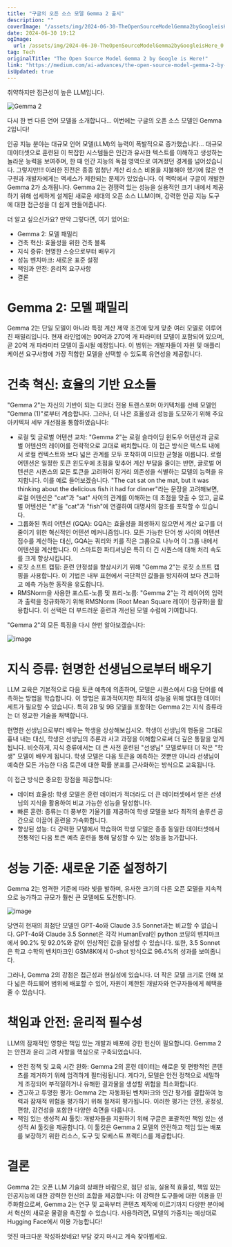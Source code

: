 ```yaml
---
title: "구글의 오픈 소스 모델 Gemma 2 출시"
description: ""
coverImage: "/assets/img/2024-06-30-TheOpenSourceModelGemma2byGoogleisHere_0.png"
date: 2024-06-30 19:12
ogImage: 
  url: /assets/img/2024-06-30-TheOpenSourceModelGemma2byGoogleisHere_0.png
tag: Tech
originalTitle: "The Open Source Model Gemma 2 by Google is Here!"
link: "https://medium.com/ai-advances/the-open-source-model-gemma-2-by-google-is-here-b002389d65ef"
isUpdated: true
---
```






취약하지만 접근성이 높은 LLM입니다.

![Gemma 2](/assets/img/2024-06-30-TheOpenSourceModelGemma2byGoogleisHere_0.png)

다시 한 번 다른 언어 모델을 소개합니다… 이번에는 구글의 오픈 소스 모델인 Gemma 2입니다!

인공 지능 분야는 대규모 언어 모델(LLM)의 능력이 폭발적으로 증가했습니다… 대규모 데이터셋으로 훈련된 이 복잡한 시스템들은 인간과 유사한 텍스트를 이해하고 생성하는 놀라운 능력을 보여주며, 한 때 인간 지능의 독점 영역으로 여겨졌던 경계를 넘어섰습니다. 그렇지만!!! 이러한 진전은 종종 엄청난 계산 리소스 비용을 지불해야 했기에 많은 연구원과 개발자에게는 액세스가 제한되는 문제가 있었습니다. 이 맥락에서 구글이 개발한 Gemma 2가 소개됩니다. Gemma 2는 경쟁력 있는 성능을 실용적인 크기 내에서 제공하기 위해 섬세하게 설계된 새로운 세대의 오픈 소스 LLM이며, 강력한 인공 지능 도구에 대한 접근성을 더 쉽게 만들어줍니다.

<div class="content-ad"></div>

더 알고 싶으신가요? 만약 그렇다면, 여기 있어요:

- Gemma 2: 모델 패밀리
- 건축 혁신: 효율성을 위한 건축 블록
- 지식 증류: 현명한 스승으로부터 배우기
- 성능 벤치마크: 새로운 표준 설정
- 책임과 안전: 윤리적 요구사항
- 결론

# Gemma 2: 모델 패밀리

Gemma 2는 단일 모델이 아니라 특정 계산 제약 조건에 맞게 맞춘 여러 모델로 이루어진 패밀리입니다. 현재 라인업에는 90억과 270억 개 파라미터 모델이 포함되어 있으며, 곧 20억 개 파라미터 모델이 출시될 예정입니다. 이 범위는 개발자들이 자원 및 애플리케이션 요구사항에 가장 적합한 모델을 선택할 수 있도록 유연성을 제공합니다.

<div class="content-ad"></div>

# 건축 혁신: 효율의 기반 요소들

"Gemma 2"는 자신의 기반이 되는 디코더 전용 트랜스포머 아키텍처를 선배 모델인 "Gemma (1)"로부터 계승합니다. 그러나, 더 나은 효율성과 성능을 도모하기 위해 주요 아키텍처 세부 개선점을 통합하였습니다:

- 로컬 및 글로벌 어텐션 교차: "Gemma 2"는 로컬 슬라이딩 윈도우 어텐션과 글로벌 어텐션의 레이어를 전략적으로 교대로 배치합니다. 이 접근 방식은 텍스트 내에서 로컬 컨텍스트와 보다 넓은 관계를 모두 포착하여 미묘한 균형을 이룹니다. 로컬 어텐션은 일정한 토큰 윈도우에 초점을 맞추어 계산 부담을 줄이는 반면, 글로벌 어텐션은 시퀀스의 모든 토큰을 고려하여 장거리 의존성을 식별하는 모델의 능력을 유지합니다. 이를 예로 들어보겠습니다. "The cat sat on the mat, but it was thinking about the delicious fish it had for dinner"라는 문장을 고려해보면, 로컬 어텐션은 "cat"과 "sat" 사이의 관계를 이해하는 데 초점을 맞출 수 있고, 글로벌 어텐션은 "it"을 "cat"과 "fish"에 연결하여 대명사의 참조를 포착할 수 있습니다.
- 그룹화된 쿼리 어텐션 (GQA): GQA는 효율성을 희생하지 않으면서 계산 요구를 더 줄이기 위한 혁신적인 어텐션 메커니즘입니다. 모든 가능한 단어 쌍 사이의 어텐션 점수를 계산하는 대신, GQA는 쿼리와 키를 작은 그룹으로 나누어 이 그룹 내에서 어텐션을 계산합니다. 이 스마트한 파티셔닝은 특히 더 긴 시퀀스에 대해 처리 속도를 크게 향상시킵니다.
- 로짓 소프트 캡핑: 훈련 안정성을 향상시키기 위해 "Gemma 2"는 로짓 소프트 캡핑을 사용합니다. 이 기법은 내부 표현에서 극단적인 값들을 방지하여 보다 견고하고 예측 가능한 동작을 유도합니다.
- RMSNorm을 사용한 포스트-노름 및 프리-노름: "Gemma 2"는 각 레이어의 입력과 출력을 정규화하기 위해 RMSNorm (Root Mean Square 레이어 정규화)을 활용합니다. 이 선택은 더 부드러운 훈련과 개선된 모델 수렴에 기여합니다.

"Gemma 2"의 모든 특징을 다시 한번 알아보겠습니다:

<div class="content-ad"></div>


![image](/assets/img/2024-06-30-TheOpenSourceModelGemma2byGoogleisHere_1.png)

# 지식 증류: 현명한 선생님으로부터 배우기

LLM 교육은 기본적으로 다음 토큰 예측에 의존하며, 모델은 시퀀스에서 다음 단어를 예측하는 방법을 학습합니다. 이 방법은 효과적이지만 최적의 성능을 위해 방대한 데이터 세트가 필요할 수 있습니다. 특히 2B 및 9B 모델을 포함하는 Gemma 2는 지식 증류라는 더 정교한 기술을 채택합니다.

현명한 선생님으로부터 배우는 학생을 상상해보십시오. 학생이 선생님의 행동을 그대로 흉내 내는 대신, 학생은 선생님의 추론과 사고 과정을 이해함으로써 더 깊은 통찰을 얻게 됩니다. 비슷하게, 지식 증류에서는 더 큰 사전 훈련된 "선생님" 모델로부터 더 작은 "학생" 모델이 배우게 됩니다. 학생 모델은 다음 토큰을 예측하는 것뿐만 아니라 선생님이 예측한 모든 가능한 다음 토큰에 대한 확률 분포를 근사화하는 방식으로 교육됩니다.


<div class="content-ad"></div>

이 접근 방식은 중요한 장점을 제공합니다:

- 데이터 효율성: 학생 모델은 훈련 데이터가 적더라도 더 큰 데이터셋에서 얻은 선생님의 지식을 활용하여 비교 가능한 성능을 달성합니다.
- 빠른 훈련: 증류는 더 풍부한 기울기를 제공하여 학생 모델을 보다 최적의 솔루션 공간으로 이끌어 훈련을 가속화합니다.
- 향상된 성능: 더 강력한 모델에서 학습하여 학생 모델은 종종 동일한 데이터셋에서 전통적인 다음 토큰 예측 훈련을 통해 달성할 수 있는 성능을 능가합니다.

# 성능 기준: 새로운 기준 설정하기

Gemma 2는 엄격한 기준에 따라 빛을 발하며, 유사한 크기의 다른 오픈 모델을 지속적으로 능가하고 규모가 훨씬 큰 모델에도 도전합니다.

<div class="content-ad"></div>

![image](/assets/img/2024-06-30-TheOpenSourceModelGemma2byGoogleisHere_2.png)

당연히 현재의 최첨단 모델인 GPT-4o와 Claude 3.5 Sonnet과는 비교할 수 없습니다. GPT-4o와 Claude 3.5 Sonnet은 각각 HumanEval인 python 코딩의 벤치마크에서 90.2% 및 92.0%와 같이 인상적인 값을 달성할 수 있습니다. 또한, 3.5 Sonnet은 학교 수학의 벤치마크인 GSM8K에서 0-shot 방식으로 96.4%의 성과를 보여줍니다. 

그러나, Gemma 2의 강점은 접근성과 현실성에 있습니다. 더 작은 모델 크기로 인해 보다 넓은 하드웨어 범위에 배포할 수 있어, 자원이 제한된 개발자와 연구자들에게 혜택을 줄 수 있습니다.

# 책임과 안전: 윤리적 필수성

<div class="content-ad"></div>

LLM의 잠재적인 영향은 책임 있는 개발과 배포에 강한 헌신이 필요합니다. Gemma 2는 안전과 윤리 고려 사항을 핵심으로 구축되었습니다.

- 안전 정책 및 교육 시간 완화: Gemma 2의 훈련 데이터는 해로운 및 편향적인 콘텐츠를 제거하기 위해 엄격하게 필터링됩니다. 게다가, 모델은 안전 정책으로 세밀하게 조정되어 부적절하거나 유해한 결과물을 생성할 위험을 최소화합니다.
- 견고하고 투명한 평가: Gemma 2는 자동화된 벤치마크와 인간 평가를 결합하여 능력과 잠재적 위험을 평가하기 위해 철저히 평가됩니다. 이러한 평가는 안전, 공정성, 편향, 강건성을 포함한 다양한 측면을 다룹니다.
- 책임 있는 생성적 AI 툴킷: 개발자들을 지원하기 위해 구글은 포괄적인 책임 있는 생성적 AI 툴킷을 제공합니다. 이 툴킷은 Gemma 2 모델의 안전하고 책임 있는 배포를 보장하기 위한 리소스, 도구 및 모베스트 프랙티스를 제공합니다.

# 결론

Gemma 2는 오픈 LLM 기술의 상쾌한 바람으로, 첨단 성능, 실용적 효율성, 책임 있는 인공지능에 대한 강력한 헌신의 조합을 제공합니다: 이 강력한 도구들에 대한 이용을 민주화함으로써, Gemma 2는 연구 및 교육부터 콘텐츠 제작에 이르기까지 다양한 분야에서 혁신의 새로운 물결을 촉진할 수 있습니다. 사용하려면, 모델의 가중치는 예상대로 Hugging Face에서 이용 가능합니다!

<div class="content-ad"></div>

멋진 마크다운 작성하셨네요! 부담 갖지 마시고 계속 찾아뵙세요.